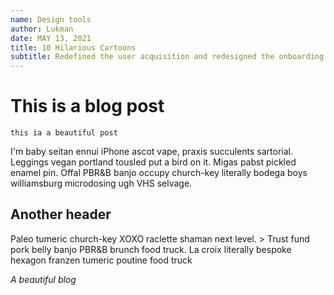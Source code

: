 ```yaml
---
name: Design tools
author: Lukman
date: MAY 13, 2021
title: 10 Hilarious Cartoons
subtitle: Redefined the user acquisition and redesigned the onboarding experience, all within 3 working weeks.
---
```


# This is a blog post

`this ia a beautiful post`

I'm baby seitan ennui iPhone ascot vape, praxis succulents sartorial. Leggings vegan portland tousled put a bird on it. Migas pabst pickled enamel pin. Offal PBR&B banjo occupy church-key literally bodega boys williamsburg microdosing ugh VHS selvage.

## Another header

Paleo tumeric church-key XOXO raclette shaman next level. > Trust fund pork belly banjo PBR&B brunch food truck. La croix literally bespoke hexagon franzen tumeric poutine food truck 

*A beautiful blog*